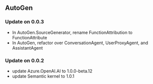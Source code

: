 ## AutoGen
### Update on 0.0.3
- In AutoGen.SourceGenerator, rename FunctionAttribution to FunctionAttribute
- In AutoGen, refactor over ConversationAgent, UserProxyAgent, and AssistantAgent

### Update on 0.0.2
- update Azure.OpenAI.AI to 1.0.0-beta.12
- update Semantic kernel to 1.0.1
